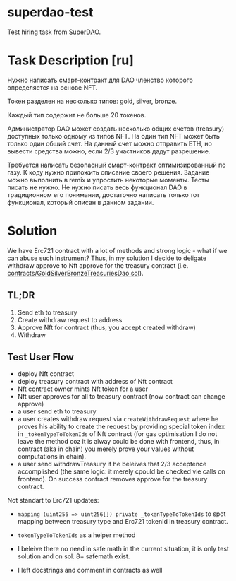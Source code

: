 # superdao-test
Test hiring task from [SuperDAO](https://www.notion.so/superdao/Jobs-at-Superdao-d8b6b7599cc243a9b27f8b63e0c8e2bb).

# Task Description [ru]
Нужно написать смарт-контракт для DAO членство которого определяется на основе NFT. 

Токен разделен на несколько типов: gold, silver, bronze. 

Каждый тип содержит не больше 20 токенов.

Администратор DAO может создать несколько общих счетов (treasury) доступных только одному из типов NFT. 
На один тип NFT может быть только один общий счет. 
На данный счет можно отправить ETH, но вывести средства можно, если 2/3 участников дадут разрешение.

Требуется написать безопасный смарт-контракт оптимизированный по газу. 
К коду нужно приложить описание своего решения.
Задание можно выполнить в remix и упростить некоторые моменты. 
Тесты писать не нужно.
Не нужно писать весь функционал DAO в традиционном его понимании, достаточно написать только тот функционал, который описан в данном задании.

# Solution
We have Erc721 contract with a lot of methods and strong logic - what if we can abuse such instrument?
Thus, in my solution I decide to deligate withdraw approve to Nft approve for the treasury contract 
(i.e. [contracts/GoldSilverBronzeTreasuriesDao.sol](contracts/GoldSilverBronzeTreasuriesDao.sol)).

## TL;DR
1. Send eth to treasury
2. Create withdraw request to address
3. Approve Nft for contract (thus, you accept created  withdraw)
4. Withdraw

## Test User Flow
- deploy Nft contract
- deploy treasury contract with address of Nft contract
- Nft contract owner mints Nft token for a user
- Nft user approves for all to treasury contract (now contract can change approve)
- a user send eth to treasury
- a user creates withdraw request via `createWithdrawRequest` where he proves his ability to create the request by providing special token index
in `_tokenTypeToTokenIds` of Nft contract (for gas optimisation I do not leave the method coz it is alway could be done with frontend, thus, in contract (aka in chain) you merely prove your values without computations in chain).
- a user send withdrawTreasury if he beleives that 2/3 acceptence accomplished (the same logic: it merely cpould be checked vie calls on frontend). On success contract removes approve for the treasury contract.


Not standart to Erc721 updates:
- `mapping (uint256 => uint256[]) private _tokenTypeToTokenIds` to spot mapping between treasury type and Erc721 tokenId in treasury contract.
- `tokenTypeToTokenIds` as a helper method

- I beleive there no need in safe math in the current situation, it is only test solution and on sol. 8+ safemath exist.
- I left docstrings and comment in contracts as well

